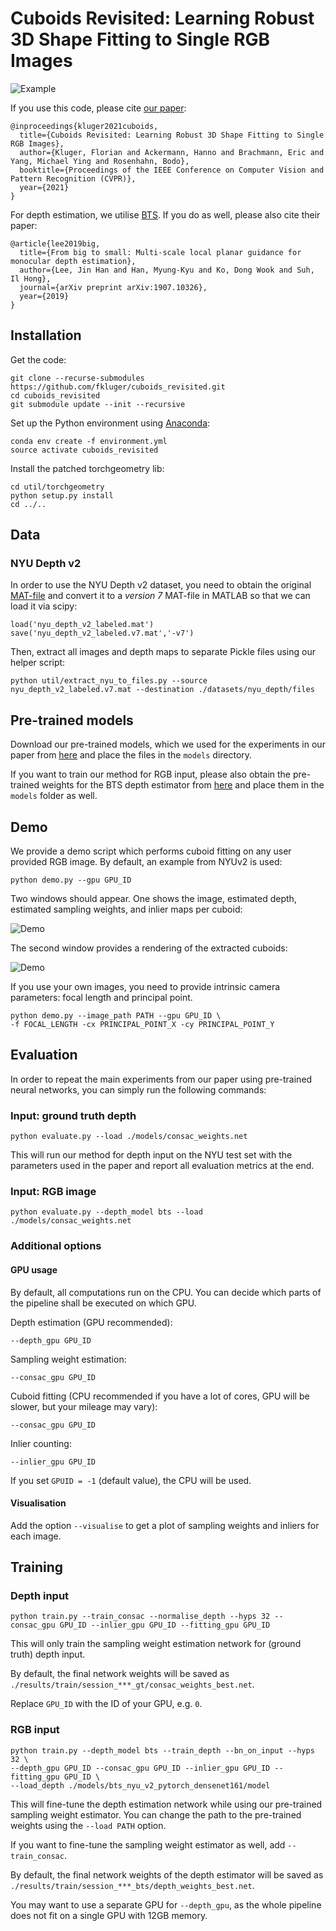 # Cuboids Revisited: Learning Robust 3D Shape Fitting to Single RGB Images
![Example](assets/animation1.gif)


If you use this code, please cite [our paper](http://arxiv.org/abs/2105.02047):
```
@inproceedings{kluger2021cuboids,
  title={Cuboids Revisited: Learning Robust 3D Shape Fitting to Single RGB Images},
  author={Kluger, Florian and Ackermann, Hanno and Brachmann, Eric and Yang, Michael Ying and Rosenhahn, Bodo},
  booktitle={Proceedings of the IEEE Conference on Computer Vision and Pattern Recognition (CVPR)},
  year={2021}
}
```

For depth estimation, we utilise [BTS](https://github.com/cogaplex-bts/bts). If you do as well, please also cite their paper:
```
@article{lee2019big,
  title={From big to small: Multi-scale local planar guidance for monocular depth estimation},
  author={Lee, Jin Han and Han, Myung-Kyu and Ko, Dong Wook and Suh, Il Hong},
  journal={arXiv preprint arXiv:1907.10326},
  year={2019}
}
```


## Installation
Get the code:
```
git clone --recurse-submodules https://github.com/fkluger/cuboids_revisited.git
cd cuboids_revisited
git submodule update --init --recursive
```

Set up the Python environment using [Anaconda](https://www.anaconda.com/): 
```
conda env create -f environment.yml
source activate cuboids_revisited
```

Install the patched torchgeometry lib:
```
cd util/torchgeometry
python setup.py install
cd ../..
```


## Data
### NYU Depth v2
In order to use the NYU Depth v2 dataset, you need to obtain the original 
[MAT-file](http://horatio.cs.nyu.edu/mit/silberman/nyu_depth_v2/nyu_depth_v2_labeled.mat) and convert it to a 
*version 7* MAT-file in MATLAB so that we can load it via scipy:
```
load('nyu_depth_v2_labeled.mat')
save('nyu_depth_v2_labeled.v7.mat','-v7')
```

Then, extract all images and depth maps to separate Pickle files using our helper script:
```
python util/extract_nyu_to_files.py --source nyu_depth_v2_labeled.v7.mat --destination ./datasets/nyu_depth/files
```

## Pre-trained models
Download our pre-trained models, which we used for the experiments in our paper from 
[here](https://cloud.tnt.uni-hannover.de/index.php/s/IQpHzrxFs2ZJXBE) and place the files in the `models` directory.

If you want to train our method for RGB input, please also obtain the pre-trained weights for the BTS depth estimator 
from [here](https://cogaplex-bts.s3.ap-northeast-2.amazonaws.com/bts_nyu_v2_pytorch_densenet161.zip) and place them in
the `models` folder as well.

## Demo

We provide a demo script which performs cuboid fitting on any user provided RGB image. By default, an example from NYUv2 is used:
```
python demo.py --gpu GPU_ID
```
Two windows should appear. One shows the image, estimated depth, estimated sampling weights, and inlier maps per cuboid:

![Demo](assets/demo_vis1.jpg)

The second window provides a rendering of the extracted cuboids: 

![Demo](assets/demo_vis2.gif)

If you use your own images, you need to provide intrinsic camera parameters: focal length and principal point.
```
python demo.py --image_path PATH --gpu GPU_ID \
-f FOCAL_LENGTH -cx PRINCIPAL_POINT_X -cy PRINCIPAL_POINT_Y
```



## Evaluation
In order to repeat the main experiments from our paper using pre-trained neural networks, you can simply run the following commands:

### Input: ground truth depth
```
python evaluate.py --load ./models/consac_weights.net
```
This will run our method for depth input on the NYU test set with the parameters used in the paper and report all 
evaluation metrics at the end.

### Input: RGB image
```
python evaluate.py --depth_model bts --load ./models/consac_weights.net
```

### Additional options
#### GPU usage
By default, all computations run on the CPU. You can decide which parts of the pipeline shall be executed on which GPU.

Depth estimation (GPU recommended):
```
--depth_gpu GPU_ID
```

Sampling weight estimation:
```
--consac_gpu GPU_ID
```

Cuboid fitting (CPU recommended if you have a lot of cores, GPU will be slower, but your mileage may vary):
```
--consac_gpu GPU_ID
```

Inlier counting:
```
--inlier_gpu GPU_ID
```

If you set `GPUID = -1` (default value), the CPU will be used.

#### Visualisation

Add the option `--visualise` to get a plot of sampling weights and inliers for each image.

## Training
### Depth input
```
python train.py --train_consac --normalise_depth --hyps 32 --consac_gpu GPU_ID --inlier_gpu GPU_ID --fitting_gpu GPU_ID
```
This will only train the sampling weight estimation network for (ground truth) depth input. 

By default, the final network weights will be saved as `./results/train/session_***_gt/consac_weights_best.net`. 

Replace `GPU_ID` with the ID of your GPU, e.g. `0`. 

### RGB input
```
python train.py --depth_model bts --train_depth --bn_on_input --hyps 32 \
--depth_gpu GPU_ID --consac_gpu GPU_ID --inlier_gpu GPU_ID --fitting_gpu GPU_ID \
--load_depth ./models/bts_nyu_v2_pytorch_densenet161/model 
```
This will fine-tune the depth estimation network while using our pre-trained sampling weight estimator. 
You can change the path to the pre-trained weights using the `--load PATH` option.

If you want to fine-tune the sampling weight estimator as well, add `--train_consac`. 

By default, the final network weights of the depth estimator will be saved as `./results/train/session_***_bts/depth_weights_best.net`.

You may want to use a separate GPU for `--depth_gpu`, as the whole pipeline does not fit on a single GPU with 12GB memory. 
